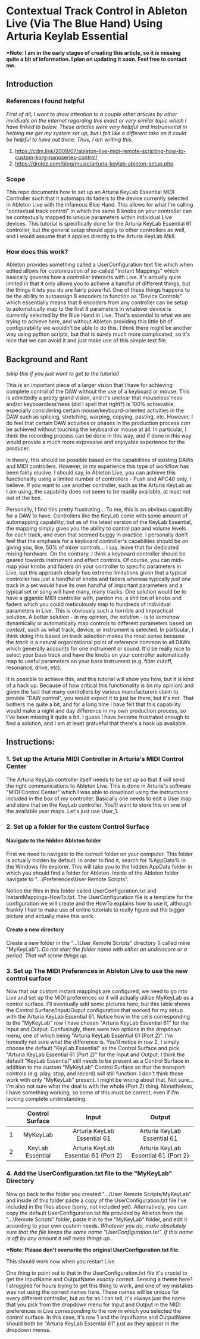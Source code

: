 # Contextual Track Control in Ableton Live (Via The Blue Hand) Using Arturia Keylab Essential 

<b>*Note: I am in the early stages of creating this article, so it is missing quite a bit of information. I plan on updating it soon. Feel free to contact me.</b>

## Introduction

### References I found helpful
<i>First of all, I want to draw attention to a couple other articles by other invidiuals on the internet regarding this exact or very similar topic which I have linked to below. These articles were very helpful and instrumental in helping me get my system set up, but I felt like a different take on it could be helpful to have out there. Thus, I am writing this.</i>

1. https://cdm.link/2009/07/ableton-live-midi-remote-scripting-how-to-custom-korg-nanoseries-control/
2. https://drolez.com/blog/music/arturia-keylab-ableton-setup.php

### Scope
This repo documents how to set up an Arturia KeyLab Essential MIDI Controller such that it automaps its faders to the device currently selected in Ableton Live with the infamous Blue Hand. This allows for what I'm calling "contextual track control" in which the same 8 knobs on your controller can be contextually mapped to unique parameters within individual Live devices. This tutorial is specifically done for the Arturia KeyLab Essential 61 controller, but the general setup should apply to other controllers as well, and I would assume that it applies directly to the Arturia KeyLab MkII. 

### How does this work?
Ableton provides something called a UserConfiguration text file which when edited allows for customization of so-called "Instant Mappings" which basically governs how a controller interacts with Live. It's actually quite limited in that it only allows you to achieve a handful of different things, but the things it lets you do are fairly powerful. One of these things happens to be the ability to autoassign 8 encoders to function as "Device Controls" which essentially means that 8 encoders from any controller can be setup to automatically map to the first 8 parameters in whatever device is currently selected by the Blue Hand in Live. That's essential to what we are trying to achieve here, and without Ableton providing this little bit of configurability we wouldn't be able to do this. I think there might be another way using python scripts, but that is surely much more complicated, so it's nice that we can avoid it and just make use of this simple text file.

## Background and Rant

<i>(skip this if you just want to get to the tutorial)</i>

This is an important piece of a larger vision that I have for achieving complete control of the DAW without the use of a keyboard or mouse. This is admittedly a pretty grand vision, and it's unclear that mouseless'ness and/or keyboardless'ness (did I spell that right?) is 100% achievable, especially considering certain mouse/keyboard-oriented activities in the DAW such as splicing, stretching, warping, copying, pasting, etc. However, I do feel that certain DAW activities or phases in the production process <i>can</i> be achieved without touching the keyboard or mouse at all. In particular, I think the recording process can be done in this way, and if done in this way would provide a much more expressive and enjoyable experience for the producer. 

In theory, this should be possible based on the capabilities of existing DAWs and MIDI controllers. However, in my experience this type of workflow has been fairly elusive. I should say, in Ableton Live, you can achieve this functionality using a limited number of controllers - Push and APC40 only, I believe. If you want to use another controller, such as the Arturia KeyLab as I am using, the capability does not seem to be readily available, at least not out of the box.

Personally, I find this pretty frustrating... To me, this is an obvious capability for a DAW to have. Controllers like the KeyLab come with some amount of automapping capability, but as of the latest version of the KeyLab Essential, the mapping simply gives you the ability to control pan and volume levels for each track, and even that seemed buggy in practice. I personally don't feel that the emphasis for a keyboard controller's capablities should be on giving you, like, 50% of mixer controls... I say, leave that for dedicated mixing hardware. On the contrary, I think a keyboard controller should be geared towards instrument and effect controls. Of course, you can midi-map your knobs and faders on your controller to specific parameters in Live, but this approach clearly has extreme limitations given that a typical controller has just a handful of knobs and faders whereas typically <i>just one</i> track in a set would have its own handful of important parameters and a typical set or song will have many, many tracks. One solution would be to have a gigantic MIDI controller with, pardon me, a shit ton of knobs and faders which you could meticulously map to hundreds of individual parameters in Live. This is obviously such a horrible and impractical solution. A better solution - in my opinion, <i>the solution</i> - is to
somehow dynamically or automatically map controls to different parameters based on <i>context</i>, such as what track, device, or instrument is selected. In particular, I think doing this based on track selection makes the most sense because the <i>track</i> is a natural organizational point of reference common to all DAWs which generally accounts for one instrument or sound. It'd be really nice to select your bass track and have the knobs on your controller automatically map to useful parameters on your bass instrument (e.g. filter cutoff, resonance, drive, etc).

It is possible to achieve this, and this tutorial will show you how, but it is kind of a hack up. Because of how critical this functionality is (in my opinion) and given the fact that many controllers by various manufacturers claim to provide "DAW control", you would expect it to just be there, but it's not. That bothers me quite a bit, and for a long time I have felt that this capability would make a night and day difference in my own production process, so I've been missing it quite a bit. I guess I have become frustrated enough to find a solution, and I am at least gratueful that there's a hack up available.

## Instructions:

### 1. Set up the Arturia MIDI Controller in Arturia's MIDI Control Center 
The Arturia KeyLab controller itself needs to be set up so that it will send the right communications to Ableton Live. This is done in Arturia's software "MIDI Control Center" which I was able to download using the instructions included in the box of my controller. Basically one needs to edit a User map and store that on the KeyLab controller. You'll want to store this on one of the available user maps. Let's just use User_1.

### 2. Set up a folder for the custom Control Surface

#### Navigate to the hidden Ableton folder 
First we need to navigate to the correct folder on your computer. This folder is actually hidden by default. In order to find it, search for %AppData% in the Windows file explorer. This will take you to the hidden AppData folder in which you should find a folder for Ableton. Inside of the Ableton folder navigate to "...\Preferences\User Remote Scripts".

Notice the files in this folder called UserConfiguration.txt and InstantMappings-HowTo.txt. The UserConfiguration file is a template for the configuration we will create and the HowTo explains how to use it, although frankly I had to make use of online tutorials to really figure out the bigger picture and actually make this work. 

#### Create a new directory
Create a new folder in the "...\User Remote Scripts" directory (I called mine "MyKeyLab"). <i>Do not start the folder name with either an underscore or a period. That will screw things up.</i> 

### 3. Set up The MIDI Preferences in Ableton Live to use the new control surface
Now that our custom instant mappings are configured, we need to go into Live and set up the MIDI preferences so it will actually utilize MyKeyLab as a control surface. I'll eventually add some pictures here, but this table shows the Control Surface/Input/Ouput configuration that worked for my setup with the Arturia KeyLab Essential 61. Notice how in the cells corresponding to the "MyKeyLab" row I have chosen "Arturia KeyLab Essential 61" for the Input and Output. Confusingly, there were two options in the dropdown menu, one of which being "Arturia KeyLab Essential 61 (Port 2)". I'm honestly not sure what the difference is. You'll notice in row 2, I simply choose the default "KeyLab Essential" as the Control Surface and pick "Arturia KeyLab Essential 61 (Port 2)" for the Input and Output. I think the default "KeyLab Essential" still needs to be present as a Control Surface in addition to the custom "MyKeyLab" Control Surface so that the transport controls (e.g. play, stop, and record) will still function. I don't think those work with only "MyKeyLab" present. I might be wrong about that. Not sure... I'm also not sure what the deal is with the whole (Port 2) thing. Nonetheless, I have something working, so some of this must be correct, even if I'm lacking complete understanding.

|                 | Control Surface        | Input                                  | Output                                  |
|:--------------- |:----------------------:|:--------------------------------------:|:---------------------------------------:|
| 1               |     MyKeyLab           | Arturia KeyLab Essential 61            | Arturia KeyLab Essential 61             |
| 2               |     KeyLab Essential   | Arturia KeyLab Essential 61 (Port 2)   | Arturia KeyLab Essential 61 (Port 2)    |


### 4. Add the UserConfiguration.txt file to the "MyKeyLab" Directory
Now go back to the folder you created ".../User Remote Scripts/MyKeyLab" and inside of this folder paste a copy of the UserConfiguration.txt file I've included in the files above (sorry, not included yet). Alternatively, you can copy the default UserConfiguration.txt file provided by Ableton from the "...\Remote Scripts" folder, paste it in to the "MyKeyLab" folder, and edit it according to your own custom needs. <i>Whatever you do, make absolutely sure that the file keeps the same name "UserConfiguration.txt". If this name is off by any amount it will mess things up.</i>

<b>*Note: Please don't overwrite the original UserConfiguration.txt file.</b>

This should work now when you restart Live. 

One thing to point out is that in the UserConfiguration.txt file it's crucial to get the InputName and OutputName <i>exactly</i> correct. Sensing a theme here? I struggled for hours trying to get this thing to work, and one of my mistakes was not using the correct names here. These names will be unique for every different controller, but as far as I can tell, it's always just the name that you pick from the dropdown menu for Input and Output in the MIDI preferences in Live corresponding to the row in which you selected the control surface. In this case, it's row 1 and the InputName and OutputName should both be "Arturia KeyLab Essential 61" just as they appear in the dropdown menus.





